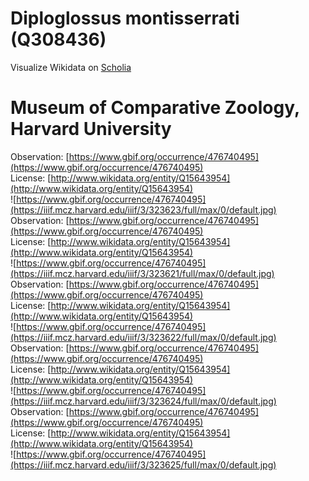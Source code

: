 
Diploglossus montisserrati (Q308436)
====================================
  
Visualize Wikidata on [Scholia](https://scholia.toolforge.org/taxon/Q308436)
# Museum of Comparative Zoology, Harvard University
  
Observation: [https://www.gbif.org/occurrence/476740495](https://www.gbif.org/occurrence/476740495)  
License: [http://www.wikidata.org/entity/Q15643954](http://www.wikidata.org/entity/Q15643954)  
![https://www.gbif.org/occurrence/476740495](https://iiif.mcz.harvard.edu/iiif/3/323623/full/max/0/default.jpg)  
Observation: [https://www.gbif.org/occurrence/476740495](https://www.gbif.org/occurrence/476740495)  
License: [http://www.wikidata.org/entity/Q15643954](http://www.wikidata.org/entity/Q15643954)  
![https://www.gbif.org/occurrence/476740495](https://iiif.mcz.harvard.edu/iiif/3/323621/full/max/0/default.jpg)  
Observation: [https://www.gbif.org/occurrence/476740495](https://www.gbif.org/occurrence/476740495)  
License: [http://www.wikidata.org/entity/Q15643954](http://www.wikidata.org/entity/Q15643954)  
![https://www.gbif.org/occurrence/476740495](https://iiif.mcz.harvard.edu/iiif/3/323622/full/max/0/default.jpg)  
Observation: [https://www.gbif.org/occurrence/476740495](https://www.gbif.org/occurrence/476740495)  
License: [http://www.wikidata.org/entity/Q15643954](http://www.wikidata.org/entity/Q15643954)  
![https://www.gbif.org/occurrence/476740495](https://iiif.mcz.harvard.edu/iiif/3/323624/full/max/0/default.jpg)  
Observation: [https://www.gbif.org/occurrence/476740495](https://www.gbif.org/occurrence/476740495)  
License: [http://www.wikidata.org/entity/Q15643954](http://www.wikidata.org/entity/Q15643954)  
![https://www.gbif.org/occurrence/476740495](https://iiif.mcz.harvard.edu/iiif/3/323625/full/max/0/default.jpg)